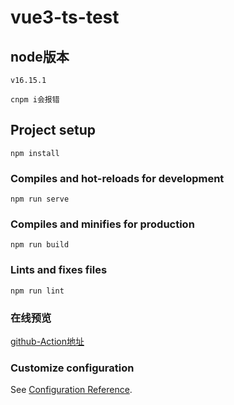 # vue3-ts-test

## node版本
```
v16.15.1

cnpm i会报错
```

## Project setup
```
npm install
```

### Compiles and hot-reloads for development
```
npm run serve
```

### Compiles and minifies for production
```
npm run build
```

### Lints and fixes files
```
npm run lint
```

### 在线预览
[github-Action地址](https://zoushen6.github.io/vue3-ts-test/)

### Customize configuration
See [Configuration Reference](https://cli.vuejs.org/config/).
